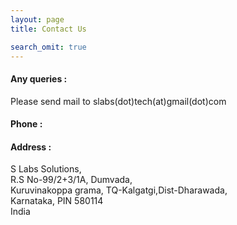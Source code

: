 ```yaml
---
layout: page
title: Contact Us

search_omit: true
---
```


#### Any queries :
Please send mail to slabs(dot)tech(at)gmail(dot)com

#### Phone :

#### Address :
S Labs  Solutions,
<br>R.S No-99/2+3/1A, Dumvada,
<br>Kuruvinakoppa grama, TQ-Kalgatgi,Dist-Dharawada,
<br>Karnataka, PIN 580114
<br>India
